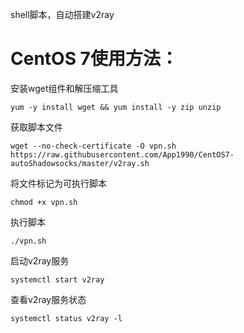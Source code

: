 shell脚本，自动搭建v2ray

# CentOS 7使用方法：
安装wget组件和解压缩工具 
``` Linux Commands
yum -y install wget && yum install -y zip unzip 
```

获取脚本文件 
``` Linux Commands
wget --no-check-certificate -O vpn.sh https://raw.githubusercontent.com/App1990/CentOS7-autoShadowsocks/master/v2ray.sh 
```

将文件标记为可执行脚本 
``` Linux Commands
chmod +x vpn.sh 
```

执行脚本 
``` Linux Commands
./vpn.sh 
```

启动v2ray服务 
``` Linux Commands
systemctl start v2ray
```

查看v2ray服务状态 
``` Linux Commands
systemctl status v2ray -l
```
